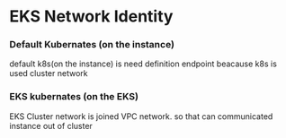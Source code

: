 # EKS Network Identity

### Default Kubernates (on the instance)

default k8s(on the instance) is need definition endpoint beacause k8s is used cluster network

### EKS kubernates (on the EKS)

EKS Cluster network is joined VPC network. so that can communicated instance out of cluster
